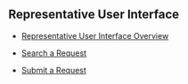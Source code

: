 ## Representative User Interface 


* [Representative User Interface Overview](/articles/DPM/03_Representantive_User_Interface/01_Representative_User_Interface_Overview.md)  

* [Search a Request](/articles/DPM/03_Representantive_User_Interface/02_Representative_User_Interface_Search.md) 

* [Submit a Request](/articles/DPM/03_Representantive_User_Interface/03_Representative_User_Interface_Submit.md) 
